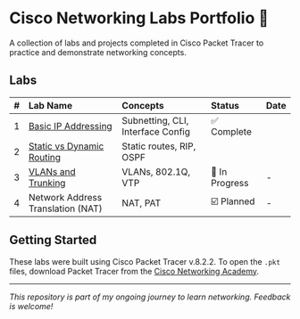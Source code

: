 # Cisco Networking Labs Portfolio 📡

A collection of labs and projects completed in Cisco Packet Tracer to practice and demonstrate networking concepts.

## Labs

| # | Lab Name | Concepts | Status | Date |
| :--- | :--- | :--- | :--- | :--- |
| 1 | [Basic IP Addressing](/01-basic-ip-addressing/README.md) | Subnetting, CLI, Interface Config | ✅ Complete 
| 2 | [Static vs Dynamic Routing](/02-static-vs-dynamic-routing/README.md) | Static routes, RIP, OSPF | 
| 3 | [VLANs and Trunking](/03-stp-vlans-trunking/README.md) | VLANs, 802.1Q, VTP | 🚧 In Progress | - |
| 4 | Network Address Translation (NAT) | NAT, PAT | ☑️ Planned | - |

## Getting Started

These labs were built using Cisco Packet Tracer v.8.2.2. To open the `.pkt` files, download Packet Tracer from the [Cisco Networking Academy](https://www.netacad.com/).

---
*This repository is part of my ongoing journey to learn networking. Feedback is welcome!*
